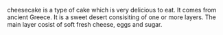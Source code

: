 cheesecake is a type of cake which is very delicious to eat. It comes from ancient Greece. It is a sweet desert consisiting of one or more layers. The main layer cosist of soft fresh cheese, eggs and sugar. 